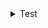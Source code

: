 <details>
<summary>Test</summary>
<ul>
    <li>Home</li>
</ul>
<details>
# Utterances of a Cynic

## Title
Posted on .

